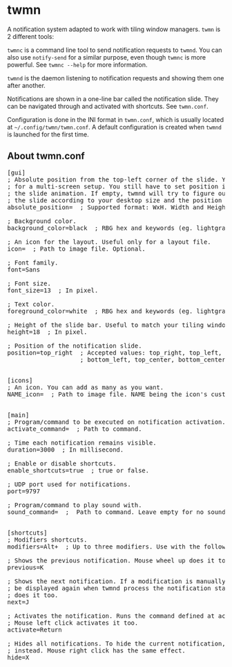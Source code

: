 twmn
====
A notification system adapted to work with tiling window managers. `twmn` is 2 different tools:

`twmnc` is a command line tool to send notification requests to `twmnd`. You can also use `notify-send` for a similar purpose, even though `twmnc` is more powerful. See `twmnc --help` for more information.

`twmnd` is the daemon listening to notification requests and showing them one after another.

Notifications are shown in a one-line bar called the notification slide. They can be navigated through and activated with shortcuts. See `twmn.conf`.

Configuration is done in the INI format in `twmn.conf`, which is usually located at `~/.config/twmn/twmn.conf`. A default configuration is created when `twmnd` is launched for the first time.


About twmn.conf
---------------
<pre>
[gui]
; Absolute position from the top-left corner of the slide. You may need it
; for a multi-screen setup. You still have to set position in order to choose
; the slide animation. If empty, twmnd will try to figure out where to display
; the slide according to your desktop size and the position value.
absolute_position=  ; Supported format: WxH. Width and Height being integers.

; Background color.
background_color=black  ; RBG hex and keywords (eg. lightgray) are supported.

; An icon for the layout. Useful only for a layout file.
icon=  ; Path to image file. Optional.

; Font family.
font=Sans

; Font size.
font_size=13  ; In pixel.

; Text color.
foreground_color=white  ; RBG hex and keywords (eg. lightgray) are supported.

; Height of the slide bar. Useful to match your tiling window manager's bar.
height=18  ; In pixel.

; Position of the notification slide.
position=top_right  ; Accepted values: top_right, top_left, bottom_right,
                    ; bottom_left, top_center, bottom_center, center.


[icons]
; An icon. You can add as many as you want.
NAME_icon=  ; Path to image file. NAME being the icon's custom name.


[main]
; Program/command to be executed on notification activation.
activate_command=  ; Path to command.

; Time each notification remains visible.
duration=3000  ; In millisecond.

; Enable or disable shortcuts.
enable_shortcuts=true  ; true or false.

; UDP port used for notifications.
port=9797

; Program/command to play sound with.
sound_command=  ;  Path to command. Leave empty for no sound.


[shortcuts]
; Modifiers shortcuts.
modifiers=Alt+  ; Up to three modifiers. Use with the following shortcuts.

; Shows the previous notification. Mouse wheel up does it too.
previous=K

; Shows the next notification. If a modification is manually shown it will not
; be displayed again when twmnd process the notification stack. Mouse wheel up
; does it too.
next=J

; Activates the notification. Runs the command defined at activate_command.
; Mouse left click activates it too.
activate=Return

; Hides all notifications. To hide the current notification, use the "next" key
; instead. Mouse right click has the same effect.
hide=X
</pre>
